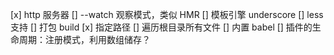 [x] http 服务器
[] --watch 观察模式，类似 HMR 
[] 模板引擎 underscore
[] less 支持
[] 打包 build 
  [x] 指定路径
  [] 遍历根目录所有文件
[] 内置 babel
[] 插件的生命周期：注册模式，利用数组储存？